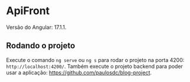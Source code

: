 # ApiFront

Versão do Angular: 17.1.1.

## Rodando o projeto

Execute o comando `ng serve` ou `ng s` para rodar o projeto na porta 4200: `http://localhost:4200/`. Também execute o projeto backend para poder usar a aplicação: https://github.com/paulosdc/blog-project.
